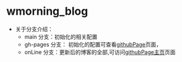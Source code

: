 # wmorning_blog
- 关于分支介绍：
  - main 分支：初始化的相关配置
  - gh-pages 分支： 初始化的配置可查看[githubPage](https://dwmorning.github.io/wmorning_blog/)页面，
  - onLine 分支：更新后的博客的全部,可访问[githubPage主页](https://dwmorning.github.io/wmorning_blog/)页面
